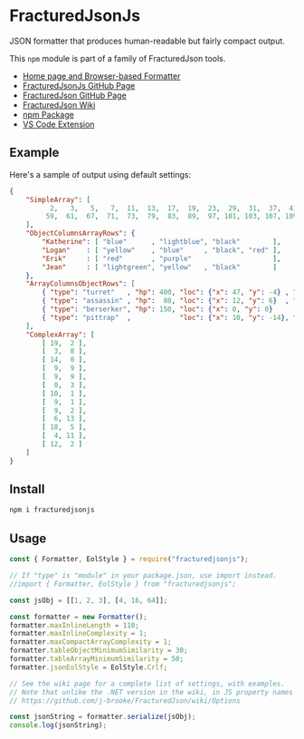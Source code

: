 # FracturedJsonJs
JSON formatter that produces human-readable but fairly compact output.

This `npm` module is part of a family of FracturedJson tools.
* [Home page and Browser-based Formatter](https://j-brooke.github.io/FracturedJson/)
* [FracturedJsonJs GitHub Page](https://github.com/j-brooke/FracturedJsonJs)
* [FracturedJson GitHub Page](https://github.com/j-brooke/FracturedJson)
* [FracturedJson Wiki](https://github.com/j-brooke/FracturedJson/wiki)
* [npm Package](https://www.npmjs.com/package/fracturedjsonjs)
* [VS Code Extension](https://marketplace.visualstudio.com/items?itemName=j-brooke.fracturedjsonvsc)

## Example

Here's a sample of output using default settings:

```json
{
    "SimpleArray": [
          2,   3,   5,   7,  11,  13,  17,  19,  23,  29,  31,  37,  41,  43,  47,  53,
         59,  61,  67,  71,  73,  79,  83,  89,  97, 101, 103, 107, 109, 113
    ],
    "ObjectColumnsArrayRows": {
        "Katherine": [ "blue"      , "lightblue", "black"        ],
        "Logan"    : [ "yellow"    , "blue"     , "black", "red" ],
        "Erik"     : [ "red"       , "purple"                    ],
        "Jean"     : [ "lightgreen", "yellow"   , "black"        ]
    },
    "ArrayColumnsObjectRows": [
        { "type": "turret"   , "hp": 400, "loc": {"x": 47, "y": -4} , "flags": "S"   },
        { "type": "assassin" , "hp":  80, "loc": {"x": 12, "y": 6}  , "flags": "Q"   },
        { "type": "berserker", "hp": 150, "loc": {"x": 0, "y": 0}                    },
        { "type": "pittrap"  ,            "loc": {"x": 10, "y": -14}, "flags": "S,I" }
    ],
    "ComplexArray": [
        [ 19,  2 ],
        [  3,  8 ],
        [ 14,  0 ],
        [  9,  9 ],
        [  9,  9 ],
        [  0,  3 ],
        [ 10,  1 ],
        [  9,  1 ],
        [  9,  2 ],
        [  6, 13 ],
        [ 18,  5 ],
        [  4, 11 ],
        [ 12,  2 ]
    ]
}
```


## Install

```sh
npm i fracturedjsonjs
```

## Usage

```js
const { Formatter, EolStyle } = require("fracturedjsonjs");

// If "type" is "module" in your package.json, use import instead.
//import { Formatter, EolStyle } from "fracturedjsonjs";

const jsObj = [[1, 2, 3], [4, 16, 64]];

const formatter = new Formatter();
formatter.maxInlineLength = 110;
formatter.maxInlineComplexity = 1;
formatter.maxCompactArrayComplexity = 1;
formatter.tableObjectMinimumSimilarity = 30;
formatter.tableArrayMinimumSimilarity = 50;
formatter.jsonEolStyle = EolStyle.Crlf;

// See the wiki page for a complete list of settings, with examples.
// Note that unlike the .NET version in the wiki, in JS property names start with lower case.
// https://github.com/j-brooke/FracturedJson/wiki/Options

const jsonString = formatter.serialize(jsObj);
console.log(jsonString);
```
